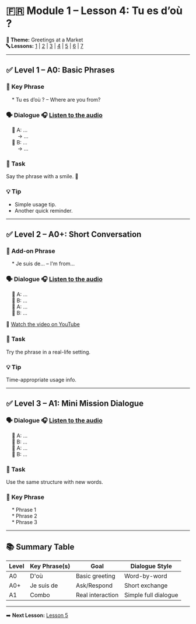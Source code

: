 # 🇫🇷 Module 1 – Lesson 4: Tu es d’où ?

**📘 Theme:** Greetings at a Market  
**🔤 Lessons:** [1](#lesson-1) | [2](#lesson-2) | [3](#lesson-3) | [4](#lesson-4) | [5](#lesson-5) | [6](#lesson-6) | [7](#lesson-7)

---

## ✅ Level 1 – A0: Basic Phrases

### 📌 Key Phrase

&nbsp;&nbsp;&nbsp;&nbsp;* Tu es d’où ? – Where are you from?

### 🗣️ Dialogue 🎧 [Listen to the audio](https://yourdomain.com/audio/lesson4_1.mp3)

&nbsp;&nbsp;&nbsp;&nbsp;👩 A: ...  
&nbsp;&nbsp;&nbsp;&nbsp;&nbsp;&nbsp;&nbsp;&nbsp;→ ...  
&nbsp;&nbsp;&nbsp;&nbsp;👨 B: ...  
&nbsp;&nbsp;&nbsp;&nbsp;&nbsp;&nbsp;&nbsp;&nbsp;→ ...  

### 🎯 Task  
Say the phrase with a smile. 🙂

### 💡 Tip  
- Simple usage tip.
- Another quick reminder.

---

## ✅ Level 2 – A0+: Short Conversation

### 📌 Add-on Phrase

&nbsp;&nbsp;&nbsp;&nbsp;* Je suis de… – I'm from...

### 🗣️ Dialogue 🎧 [Listen to the audio](https://yourdomain.com/audio/lesson4_2.mp3)

&nbsp;&nbsp;&nbsp;&nbsp;👩 A: ...  
&nbsp;&nbsp;&nbsp;&nbsp;👨 B: ...  
&nbsp;&nbsp;&nbsp;&nbsp;👩 A: ...  
&nbsp;&nbsp;&nbsp;&nbsp;👨 B: ...

🎥 [Watch the video on YouTube](https://www.youtube.com/watch?v=YOUR_VIDEO_ID)

### 🎯 Task  
Try the phrase in a real-life setting.

### 💡 Tip  
Time-appropriate usage info.

---

## ✅ Level 3 – A1: Mini Mission Dialogue

### 🗣️ Dialogue 🎧 [Listen to the audio](https://yourdomain.com/audio/lesson4_3.mp3)

&nbsp;&nbsp;&nbsp;&nbsp;👩 A: ...  
&nbsp;&nbsp;&nbsp;&nbsp;👨 B: ...  
&nbsp;&nbsp;&nbsp;&nbsp;👩 A: ...  
&nbsp;&nbsp;&nbsp;&nbsp;👨 B: ...

### 🎯 Task  
Use the same structure with new words.

### 📌 Key Phrase

&nbsp;&nbsp;&nbsp;&nbsp;* Phrase 1  
&nbsp;&nbsp;&nbsp;&nbsp;* Phrase 2  
&nbsp;&nbsp;&nbsp;&nbsp;* Phrase 3

---

## 📚 Summary Table

| Level | Key Phrase(s) | Goal              | Dialogue Style        |
|-------|----------------|-------------------|------------------------|
| A0    | D'où       | Basic greeting    | Word-by-word           |
| A0+   | Je suis de       | Ask/Respond       | Short exchange         |
| A1    | Combo          | Real interaction  | Simple full dialogue   |

---

➡️ **Next Lesson:** [Lesson 5](#lesson-5)
